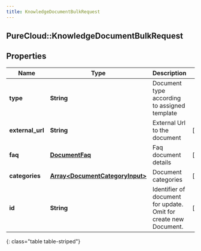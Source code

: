 ```yaml
---
title: KnowledgeDocumentBulkRequest
---
```

## PureCloud::KnowledgeDocumentBulkRequest

## Properties

|Name | Type | Description | Notes|
|------------ | ------------- | ------------- | -------------|
| **type** | **String** | Document type according to assigned template | |
| **external_url** | **String** | External Url to the document | [optional] |
| **faq** | [**DocumentFaq**](DocumentFaq.html) | Faq document details | [optional] |
| **categories** | [**Array&lt;DocumentCategoryInput&gt;**](DocumentCategoryInput.html) | Document categories | [optional] |
| **id** | **String** | Identifier of document for update. Omit for create new Document. | [optional] |
{: class="table table-striped"}


